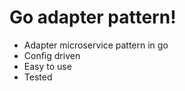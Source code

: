 # Go adapter pattern!

- Adapter microservice pattern in go
- Config driven
- Easy to use
- Tested 
